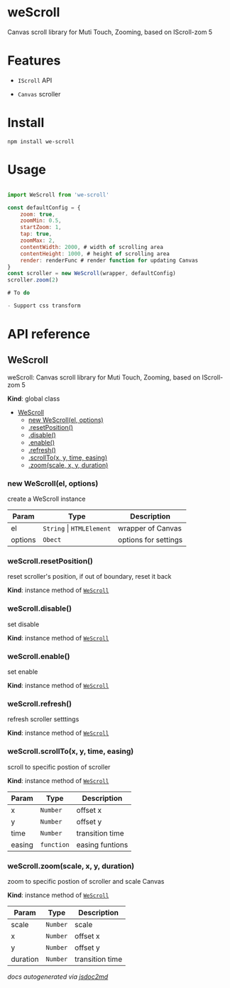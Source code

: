 # weScroll
Canvas scroll library for Muti Touch, Zooming, based on IScroll-zom 5

# Features

- `IScroll` API

- `Canvas` scroller

# Install

```shell
npm install we-scroll
```

# Usage

```javascript

import WeScroll from 'we-scroll'

const defaultConfig = {
    zoom: true,
    zoomMin: 0.5,
    startZoom: 1,
    tap: true,
    zoomMax: 2,
    contentWidth: 2000, # width of scrolling area
    contentHeight: 1000, # height of scrolling area
    render: renderFunc # render function for updating Canvas
}
const scroller = new WeScroll(wrapper, defaultConfig)
scroller.zoom(2)

# To do

- Support css transform

```
# API reference

<a name="WeScroll"></a>

## WeScroll
weScroll: Canvas scroll library for Muti Touch, Zooming, based on IScroll-zom 5

**Kind**: global class

* [WeScroll](#WeScroll)
    * [new WeScroll(el, options)](#new_WeScroll_new)
    * [.resetPosition()](#WeScroll+resetPosition)
    * [.disable()](#WeScroll+disable)
    * [.enable()](#WeScroll+enable)
    * [.refresh()](#WeScroll+refresh)
    * [.scrollTo(x, y, time, easing)](#WeScroll+scrollTo)
    * [.zoom(scale, x, y, duration)](#WeScroll+zoom)

<a name="new_WeScroll_new"></a>

### new WeScroll(el, options)
create a WeScroll instance


| Param | Type | Description |
| --- | --- | --- |
| el | <code>String</code> \| <code>HTMLElement</code> | wrapper of Canvas |
| options | <code>Obect</code> | options for settings |

<a name="WeScroll+resetPosition"></a>

### weScroll.resetPosition()
reset scroller's position, if out of boundary, reset it back

**Kind**: instance method of <code>[WeScroll](#WeScroll)</code>
<a name="WeScroll+disable"></a>

### weScroll.disable()
set disable

**Kind**: instance method of <code>[WeScroll](#WeScroll)</code>
<a name="WeScroll+enable"></a>

### weScroll.enable()
set enable

**Kind**: instance method of <code>[WeScroll](#WeScroll)</code>
<a name="WeScroll+refresh"></a>

### weScroll.refresh()
refresh scroller setttings

**Kind**: instance method of <code>[WeScroll](#WeScroll)</code>
<a name="WeScroll+scrollTo"></a>

### weScroll.scrollTo(x, y, time, easing)
scroll to specific postion of scroller

**Kind**: instance method of <code>[WeScroll](#WeScroll)</code>

| Param | Type | Description |
| --- | --- | --- |
| x | <code>Number</code> | offset x |
| y | <code>Number</code> | offset y |
| time | <code>Number</code> | transition time |
| easing | <code>function</code> | easing funtions |

<a name="WeScroll+zoom"></a>

### weScroll.zoom(scale, x, y, duration)
zoom to specific postion of scroller and scale Canvas

**Kind**: instance method of <code>[WeScroll](#WeScroll)</code>

| Param | Type | Description |
| --- | --- | --- |
| scale | <code>Number</code> | scale |
| x | <code>Number</code> | offset x |
| y | <code>Number</code> | offset y |
| duration | <code>Number</code> | transition time |


*docs autogenerated via [jsdoc2md](https://github.com/jsdoc2md/jsdoc-to-markdown)*